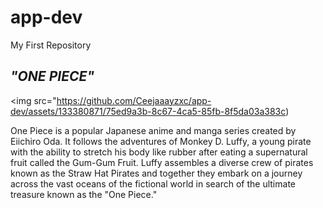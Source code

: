 # app-dev
My First Repository

<h2><strong><em>"ONE PIECE"</em></strong></h2>

<img src="https://github.com/Ceejaaayzxc/app-dev/assets/133380871/75ed9a3b-8c67-4ca5-85fb-8f5da03a383c)


One Piece is a popular Japanese anime and manga series created by Eiichiro Oda. It follows the adventures of Monkey D. Luffy, a young pirate with the ability to stretch his body like rubber after eating a supernatural fruit called the Gum-Gum Fruit. Luffy assembles a diverse crew of pirates known as the Straw Hat Pirates and together they embark on a journey across the vast oceans of the fictional world in search of the ultimate treasure known as the "One Piece."

